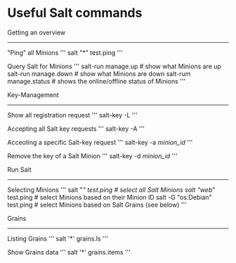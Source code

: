 Useful Salt commands
====================

Getting an overview
___________________


"Ping" all Minions
'''
salt "*" test.ping
'''

Query Salt for Minions
'''
salt-run manage.up	# show what Minions are up
salt-run manage.down	# show what Minions are down
salt-rum manage.status	# shows the online/offline status of Minions
'''

Key-Management
______________


Show all registration request
'''
salt-key -L
'''

Accepting all Salt key requests
'''
salt-key -A
'''

Acceoting a specific Salt-key request
'''
salt-key -a *minion_id*
'''

Remove the key of a Salt Minion
'''
salt-key -d *minion_id*
'''

Run Salt
________


Selecting Minions
'''
salt "*" test.ping	# select all Salt Minions
salt "web*" test.ping	# select Minions based on their Minion ID
salt -G "os:Debian" test.ping	# select Minions based on Salt Grains (see below)
'''


Grains
______


Listing Grains
'''
salt '*' grains.ls
'''

Show Grains data
'''
salt '*' grains.items
'''

